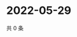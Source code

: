 # 2022-05-29

共 0 条

<!-- BEGIN WEIBO -->
<!-- 最后更新时间 Sun May 29 2022 14:16:42 GMT+0800 (China Standard Time) -->

<!-- END WEIBO -->
